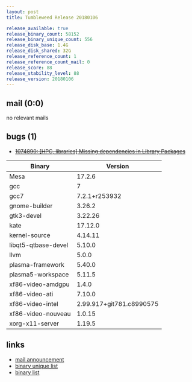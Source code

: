```yaml
---
layout: post
title: Tumbleweed Release 20180106

release_available: true
release_binary_count: 58152
release_binary_unique_count: 556
release_disk_base: 1.4G
release_disk_shared: 32G
release_reference_count: 1
release_reference_count_mail: 0
release_score: 88
release_stability_level: 88
release_version: 20180106
---
```


## mail (0:0)

no relevant mails

## bugs (1)

<!--more-->

- ~~[1074890: [HPC, libraries] Missing dependencies in Library Packages](https://bugzilla.opensuse.org/show_bug.cgi?id=1074890)~~

Binary | Version
--- | ---
Mesa | 17.2.6
gcc | 7
gcc7 | 7.2.1+r253932
gnome-builder | 3.26.2
gtk3-devel | 3.22.26
kate | 17.12.0
kernel-source | 4.14.11
libqt5-qtbase-devel | 5.10.0
llvm | 5.0.0
plasma-framework | 5.40.0
plasma5-workspace | 5.11.5
xf86-video-amdgpu | 1.4.0
xf86-video-ati | 7.10.0
xf86-video-intel | 2.99.917+git781.c8990575
xf86-video-nouveau | 1.0.15
xorg-x11-server | 1.19.5

## links

- [mail announcement](https://lists.opensuse.org/opensuse-factory/2018-01/msg00111.html)
- [binary unique list](http://download.tumbleweed.boombatower.com/20180106/rpm.unique.list)
- [binary list](http://download.tumbleweed.boombatower.com/20180106/rpm.list)

